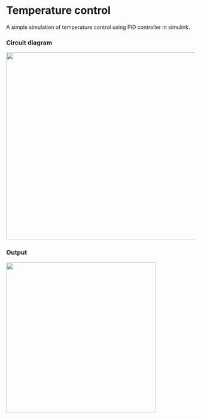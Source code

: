 # Temperature control
A simple simulation of temperature control using PID controller in simulink.

### Circuit diagram
<img src="https://github.com/krthk1997/temp_control/blob/master/temp_control_circ.JPG" width="600" height="500">

### Output
<img src="https://github.com/krthk1997/temp_control/blob/master/temp_control_op.JPG" width="400" height="400">
